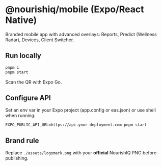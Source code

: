 # @nourishiq/mobile (Expo/React Native)

Branded mobile app with advanced overlays: Reports, Predict (Wellness Radar), Devices, Client Switcher.

## Run locally
```bash
pnpm i
pnpm start
```

Scan the QR with Expo Go.

## Configure API
Set an env var in your Expo project (app.config or eas.json) or use shell when running:
```
EXPO_PUBLIC_API_URL=https://api.your-deployment.com pnpm start
```

## Brand rule
Replace `./assets/logomark.png` with your **official** NourishIQ PNG before publishing.

